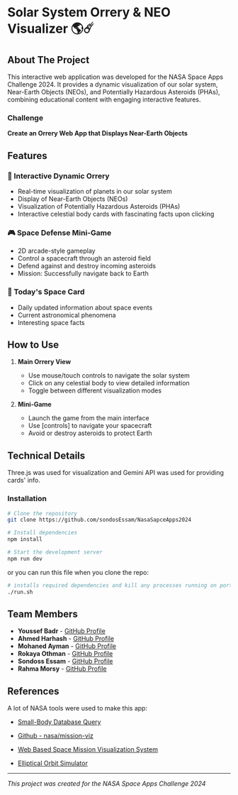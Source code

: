 # Solar System Orrery & NEO Visualizer 🌎☄️

## About The Project
This interactive web application was developed for the NASA Space Apps Challenge 2024. It provides a dynamic visualization of our solar system, Near-Earth Objects (NEOs), and Potentially Hazardous Asteroids (PHAs), combining educational content with engaging interactive features.

### Challenge
**Create an Orrery Web App that Displays Near-Earth Objects**

## Features

### 🌟 Interactive Dynamic Orrery
- Real-time visualization of planets in our solar system
- Display of Near-Earth Objects (NEOs)
- Visualization of Potentially Hazardous Asteroids (PHAs)
- Interactive celestial body cards with fascinating facts upon clicking

### 🎮 Space Defense Mini-Game
- 2D arcade-style gameplay
- Control a spacecraft through an asteroid field
- Defend against and destroy incoming asteroids
- Mission: Successfully navigate back to Earth

### 📱 Today's Space Card
- Daily updated information about space events
- Current astronomical phenomena
- Interesting space facts

## How to Use

1. **Main Orrery View**
   - Use mouse/touch controls to navigate the solar system
   - Click on any celestial body to view detailed information
   - Toggle between different visualization modes

2. **Mini-Game**
   - Launch the game from the main interface
   - Use [controls] to navigate your spacecraft
   - Avoid or destroy asteroids to protect Earth

## Technical Details
Three.js was used for visualization and Gemini API was used for providing cards' info.

### Installation
```bash
# Clone the repository
git clone https://github.com/sondosEssam/NasaSapceApps2024

# Install dependencies
npm install

# Start the development server
npm run dev
```
or you can run this file when you clone the repo:

```bash
# installs required dependencies and kill any processes running on port 5173 then start the server
./run.sh
```

## Team Members
- **Youssef Badr** - [GitHub Profile](https://github.com/Yousefbadr0)
- **Ahmed Harhash** - [GitHub Profile](https://github.com/ah0048)
- **Mohaned Ayman** - [GitHub Profile](https://github.com/Mohand-2004)
- **Rokaya Othman** - [GitHub Profile](https://github.com/RokayaOthman)
- **Sondoss Essam** - [GitHub Profile](https://github.com/sondosEssam)
- **Rahma Morsy** - [GitHub Profile](https://github.com/2019111111)


## References
A lot of NASA tools were used to make this app:
- [Small-Body Database Query](https://ssd.jpl.nasa.gov/tools/sbdb_query.html)

- [Github - nasa/mission-viz](https://github.com/nasa/mission-viz)
- [Web Based Space Mission Visualization System](https://nasa.github.io/mission-viz/X3Dom/20150611_WebBasedMissionVisualizationSystem.pdf)
- [Elliptical Orbit Simulator](https://nasa.github.io/mission-viz/RMarkdown/Elliptical_Orbit_Design.html)

---
*This project was created for the NASA Space Apps Challenge 2024*
